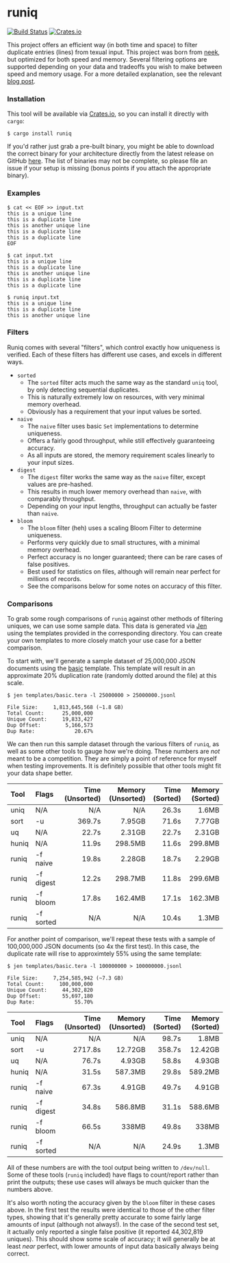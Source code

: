 # runiq
[![Build Status](https://img.shields.io/github/actions/workflow/status/whitfin/runiq/rust.yml?branch=main)](https://github.com/whitfin/runiq/actions) [![Crates.io](https://img.shields.io/crates/v/runiq.svg)](https://crates.io/crates/runiq)

This project offers an efficient way (in both time and space) to filter duplicate entries (lines) from texual input. This project was born from [neek](https://github.com/whitfin/neek), but optimized for both speed and memory. Several filtering options are supported depending on your data and tradeoffs you wish to make between speed and memory usage. For a more detailed explanation, see the relevant [blog post](https://whitfin.io/filtering-unique-logs-using-rust/).

### Installation

This tool will be available via [Crates.io](https://crates.io/crates/runiq), so you can install it directly with `cargo`:

```shell
$ cargo install runiq
```

If you'd rather just grab a pre-built binary, you might be able to download the correct binary for your architecture directly from the latest release on GitHub [here](https://github.com/whitfin/runiq/releases). The list of binaries may not be complete, so please file an issue if your setup is missing (bonus points if you attach the appropriate binary).

### Examples

```shell
$ cat << EOF >> input.txt
this is a unique line
this is a duplicate line
this is another unique line
this is a duplicate line
this is a duplicate line
EOF

$ cat input.txt
this is a unique line
this is a duplicate line
this is another unique line
this is a duplicate line
this is a duplicate line

$ runiq input.txt
this is a unique line
this is a duplicate line
this is another unique line
```

### Filters

Runiq comes with several "filters", which control exactly how uniqueness is verified. Each of these filters has different use cases, and excels in different ways.

* `sorted`
    * The `sorted` filter acts much the same way as the standard `uniq` tool, by only detecting sequential duplicates.
    * This is naturally extremely low on resources, with very minimal memory overhead.
    * Obviously has a requirement that your input values be sorted.
* `naive`
    * The `naive` filter uses basic `Set` implementations to determine uniqueness.
    * Offers a fairly good throughput, while still effectively guaranteeing accuracy.
    * As all inputs are stored, the memory requirement scales linearly to your input sizes.
* `digest`
    * The `digest` filter works the same way as the `naive` filter, except values are pre-hashed.
    * This results in much lower memory overhead than `naive`, with comparably throughput.
    * Depending on your input lengths, throughput can actually be faster than `naive`.
* `bloom`
    * The `bloom` filter (heh) uses a scaling Bloom Filter to determine uniqueness.
    * Performs very quickly due to small structures, with a minimal memory overhead.
    * Perfect accuracy is no longer guaranteed; there can be rare cases of false positives.
    * Best used for statistics on files, although will remain near perfect for millions of records.
    * See the comparisons below for some notes on accuracy of this filter.

### Comparisons

To grab some rough comparisons of `runiq` against other methods of filtering uniques, we can use some sample data. This data is generated via [Jen](https://github.com/whitfin/jen) using the templates provided in the corresponding directory. You can create your own templates to more closely match your use case for a better comparison.

To start with, we'll generate a sample dataset of 25,000,000 JSON documents using the [basic](./templates/basic.tera) template. This template will result in an approximate 20% duplication rate (randomly dotted around the file) at this scale.

```
$ jen templates/basic.tera -l 25000000 > 25000000.jsonl

File Size:     1,813,645,568 (~1.8 GB)
Total Count:      25,000,000
Unique Count:     19,833,427
Dup Offset:        5,166,573
Dup Rate:             20.67%
```

We can then run this sample dataset through the various filters of `runiq`, as well as some other tools to gauge how we're doing. These numbers are *not* meant to be a competition. They are simply a point of reference for myself when testing improvements. It is definitely possible that other tools might fit your data shape better.

| Tool  | Flags     | Time (Unsorted) | Memory (Unsorted) | Time (Sorted) | Memory (Sorted) |
|:------|:----------|----------------:|------------------:|--------------:|----------------:|
| uniq  | N/A       | N/A             | N/A               | 26.3s         | 1.6MB           |
| sort  | -u        | 369.7s          | 7.95GB            | 71.6s         | 7.77GB          |
| uq    | N/A       | 22.7s           | 2.31GB            | 22.7s         | 2.31GB          |
| huniq | N/A       | 11.9s           | 298.5MB           | 11.6s         | 299.8MB         |
| runiq | -f naive  | 19.8s           | 2.28GB            | 18.7s         | 2.29GB          |
| runiq | -f digest | 12.2s           | 298.7MB           | 11.8s         | 299.6MB         |
| runiq | -f bloom  | 17.8s           | 162.4MB           | 17.1s         | 162.3MB         |
| runiq | -f sorted | N/A             | N/A               | 10.4s         | 1.3MB           |

For another point of comparison, we'll repeat these tests with a sample of 100,000,000 JSON documents (so 4x the first test). In this case, the duplicate rate will rise to approximtely 55% using the same template:

```
$ jen templates/basic.tera -l 100000000 > 100000000.jsonl

File Size:     7,254,585,942 (~7.3 GB)
Total Count:     100,000,000
Unique Count:     44,302,820
Dup Offset:       55,697,180
Dup Rate:             55.70%
```

| Tool  | Flags     | Time (Unsorted) | Memory (Unsorted) | Time (Sorted) | Memory (Sorted) |
|:------|:----------|----------------:|------------------:|--------------:|----------------:|
| uniq  | N/A       | N/A             | N/A               | 98.7s         | 1.8MB           |
| sort  | -u        | 2717.8s         | 12.72GB           | 358.7s        | 12.42GB         |
| uq    | N/A       | 76.7s           | 4.93GB            | 58.8s         | 4.93GB          |
| huniq | N/A       | 31.5s           | 587.3MB           | 29.8s         | 589.2MB         |
| runiq | -f naive  | 67.3s           | 4.91GB            | 49.7s         | 4.91GB          |
| runiq | -f digest | 34.8s           | 586.8MB           | 31.1s         | 588.6MB         |
| runiq | -f bloom  | 66.5s           | 338MB             | 49.8s         | 338MB           |
| runiq | -f sorted | N/A             | N/A               | 24.9s         | 1.3MB           |

All of these numbers are with the tool output being written to `/dev/null`. Some of these tools (`runiq` included) have flags to count/report rather than print the outputs; these use cases will always be much quicker than the numbers above.

It's also worth noting the accuracy given by the `bloom` filter in these cases above. In the first test the results were identical to those of the other filter types, showing that it's generally pretty accurate to some fairly large amounts of input (although not always!). In the case of the second test set, it actually only reported a single false positive (it reported 44,302,819 uniques). This should show some scale of accuracy; it will generally be at least _near_ perfect, with lower amounts of input data basically always being correct.
